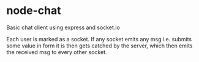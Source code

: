 # node-chat
Basic chat client using express and socket.io

Each user is marked as a socket. If any socket emits any msg i.e. submits some value in form it is then gets catched by the server, which 
then emits the received msg to every other socket. 
